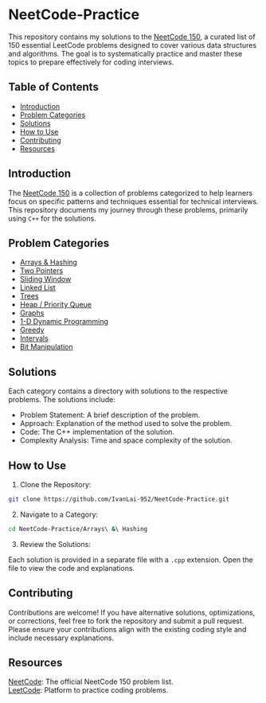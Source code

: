 # NeetCode-Practice

This repository contains my solutions to the [NeetCode 150](https://neetcode.io/practice?tab=neetcode150), a curated list of 150 essential LeetCode problems designed to cover various data structures and algorithms. The goal is to systematically practice and master these topics to prepare effectively for coding interviews.

## Table of Contents

- [Introduction](#introduction)
- [Problem Categories](#problem-categories)
- [Solutions](#solutions)
- [How to Use](#how-to-use)
- [Contributing](#contributing)
- [Resources](#resources)



## Introduction
The [NeetCode 150](https://neetcode.io/practice?tab=neetcode150) is a collection of problems categorized to help learners focus on specific patterns and techniques essential for technical interviews. This repository documents my journey through these problems, primarily using `C++` for the solutions.

## Problem Categories
- [Arrays & Hashing](https://github.com/IvanLai-952/NeetCode-Practice/tree/main/Arrays%20%26%20Hashing)
- [Two Pointers](https://github.com/IvanLai-952/NeetCode-Practice/tree/main/Two%20Pointers/)
- [Sliding Window](https://github.com/IvanLai-952/NeetCode-Practice/tree/main/Sliding%20Window/)
- [Linked List](https://github.com/IvanLai-952/NeetCode-Practice/tree/main/Linked%20List/)
- [Trees](https://github.com/IvanLai-952/NeetCode-Practice/tree/main/Trees/)
- [Heap / Priority Queue](https://github.com/IvanLai-952/NeetCode-Practice/tree/main/Heap_Priority%20Queue)
- [Graphs](https://github.com/IvanLai-952/NeetCode-Practice/tree/main/Graphs/)
- [1-D Dynamic Programming](https://github.com/IvanLai-952/NeetCode-Practice/tree/main/1-D%20Dynamic%20Programming)
- [Greedy](https://github.com/IvanLai-952/NeetCode-Practice/tree/main/Greedy/)
- [Intervals](https://github.com/IvanLai-952/NeetCode-Practice/tree/main/Intervals/)
- [Bit Manipulation](https://github.com/IvanLai-952/NeetCode-Practice/tree/main/Bit%20Manipulation/)

## Solutions

Each category contains a directory with solutions to the respective problems. The solutions include:

- Problem Statement: A brief description of the problem.
- Approach: Explanation of the method used to solve the problem.
- Code: The C++ implementation of the solution.
- Complexity Analysis: Time and space complexity of the solution.

## How to Use

1. Clone the Repository:
```bash
git clone https://github.com/IvanLai-952/NeetCode-Practice.git
```

2. Navigate to a Category:
```bash
cd NeetCode-Practice/Arrays\ &\ Hashing
```

3. Review the Solutions:

Each solution is provided in a separate file with a `.cpp` extension. Open the file to view the code and explanations.

## Contributing
Contributions are welcome! If you have alternative solutions, optimizations, or corrections, feel free to fork the repository and submit a pull request. Please ensure your contributions align with the existing coding style and include necessary explanations.

## Resources
[NeetCode](https://neetcode.io/practice?tab=neetcode150): The official NeetCode 150 problem list.  
[LeetCode](https://leetcode.com/problemset/): Platform to practice coding problems.